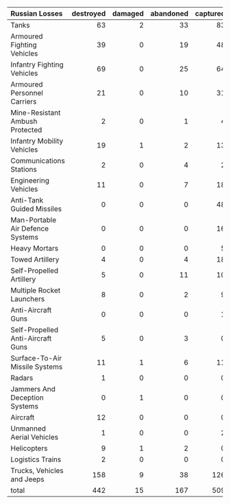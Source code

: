 | Russian Losses                    |   destroyed |   damaged |   abandoned |   captured |   total |
|:----------------------------------|------------:|----------:|------------:|-----------:|--------:|
| Tanks                             |          63 |         2 |          33 |         83 |     181 |
| Armoured Fighting Vehicles        |          39 |         0 |          19 |         48 |     106 |
| Infantry Fighting Vehicles        |          69 |         0 |          25 |         64 |     158 |
| Armoured Personnel Carriers       |          21 |         0 |          10 |         31 |      62 |
| Mine-Resistant Ambush Protected   |           2 |         0 |           1 |          4 |       7 |
| Infantry Mobility Vehicles        |          19 |         1 |           2 |         13 |      35 |
| Communications Stations           |           2 |         0 |           4 |          2 |       8 |
| Engineering Vehicles              |          11 |         0 |           7 |         18 |      36 |
| Anti-Tank Guided Missiles         |           0 |         0 |           0 |         48 |      48 |
| Man-Portable Air Defence Systems  |           0 |         0 |           0 |         16 |      16 |
| Heavy Mortars                     |           0 |         0 |           0 |          5 |       5 |
| Towed Artillery                   |           4 |         0 |           4 |         18 |      26 |
| Self-Propelled Artillery          |           5 |         0 |          11 |         10 |      26 |
| Multiple Rocket Launchers         |           8 |         0 |           2 |          9 |      19 |
| Anti-Aircraft Guns                |           0 |         0 |           0 |          1 |       1 |
| Self-Propelled Anti-Aircraft Guns |           5 |         0 |           3 |          0 |       8 |
| Surface-To-Air Missile Systems    |          11 |         1 |           6 |         11 |      29 |
| Radars                            |           1 |         0 |           0 |          0 |       1 |
| Jammers And Deception Systems     |           0 |         1 |           0 |          0 |       1 |
| Aircraft                          |          12 |         0 |           0 |          0 |      12 |
| Unmanned Aerial Vehicles          |           1 |         0 |           0 |          2 |       3 |
| Helicopters                       |           9 |         1 |           2 |          0 |      12 |
| Logistics Trains                  |           2 |         0 |           0 |          0 |       2 |
| Trucks, Vehicles and Jeeps        |         158 |         9 |          38 |        126 |     331 |
| total                             |         442 |        15 |         167 |        509 |    1133 |